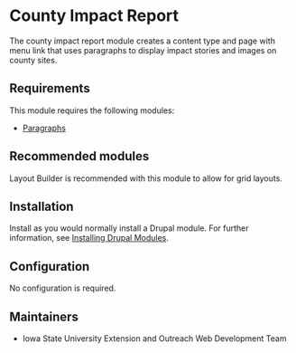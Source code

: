 # County Impact Report

The county impact report module creates a content type and page with menu link that uses paragraphs to display impact stories and images on county sites.

## Requirements

This module requires the following modules:

- [Paragraphs](https://www.drupal.org/project/paragraphs)

## Recommended modules

Layout Builder is recommended with this module to allow for grid layouts.

## Installation

Install as you would normally install a Drupal module.
For further information, see [Installing Drupal Modules](https://www.drupal.org/docs/extending-drupal/installing-drupal-modules).

## Configuration

No configuration is required.

## Maintainers

- Iowa State University Extension and Outreach Web Development Team
